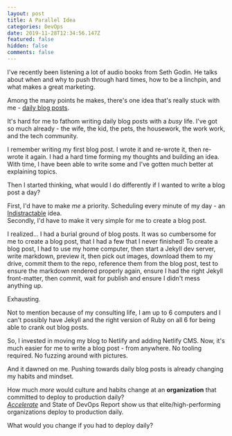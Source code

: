 ```yaml
---
layout: post
title: A Parallel Idea
categories: DevOps
date: 2019-11-28T12:34:56.147Z
featured: false
hidden: false
comments: false
---
```

I've recently been listening a lot of audio books from Seth Godin.
He talks about when and why to push through hard times, how to be a linchpin, and what makes a great marketing. 

Among the many points he makes, there's one idea that's really stuck with me - [daily blog posts](https://seths.blog/2017/11/this-is-post-7000/). 

It's hard for me to fathom writing daily blog posts with a _busy_ life. I've got so much already - the wife, the kid, the pets, the housework, the work work, and the tech community. 

I remember writing my first blog post. I wrote it and re-wrote it, then re-wrote it again. I had a hard time forming my thoughts and building an idea. With time, I have been able to write some and I've gotten much better at explaining topics.

Then I started thinking, what would I do differently if I wanted to write a blog post a day?

First, I'd have to make _me_ a priority. Scheduling every minute of my day - an [Indistractable](https://www.amazon.com/Indistractable-Control-Your-Attention-Choose/dp/194883653X) idea.<br>
Secondly, I'd have to make it very simple for me to create a blog post. 

I realized... I had a burial ground of blog posts. It was so cumbersome for me to create a blog post, that I had a few that I never finished!
To create a blog post, I had to use my home computer, then start a Jekyll dev server, write markdown, preview it, then pick out images, download them to my drive, commit them to the repo, reference them from the blog post, test to ensure the markdown rendered properly again, ensure I had the right Jekyll front-matter, then commit, wait for publish and ensure I didn't mess anything up. 

Exhausting. 

Not to mention because of my consulting life, I am up to 6 computers and I can't possibly have Jekyll and the right version of Ruby on all 6 for being able to crank out blog posts. 

So, I invested in moving my blog to Netlify and adding Netlify CMS. Now, it's much easier for me to write a blog post - from anywhere. No tooling required. No fuzzing around with pictures. 

And it dawned on me.
Pushing towards daily blog posts is already changing my habits and mindset. 

How much _more_ would culture and habits change at an **organization** that committed to deploy to production daily?<br>
[_Accelerate_](https://www.amazon.com/Accelerate-Software-Performing-Technology-Organizations-ebook/dp/B07B9F83WM/ref=sr_1_1?keywords=accelerate&qid=1574946065&sr=8-1) and State of DevOps Report show us that elite/high-performing organizations deploy to production daily.

What would you change if you had to deploy daily?
